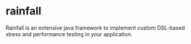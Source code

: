 rainfall
========

Rainfall is an extensive java framework to implement custom DSL-based stress and performance testing in your application.
